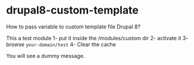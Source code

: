 # drupal8-custom-template
How to pass variable to custom template file Drupal 8?

This a test module
1- put it inside the /modules/custom dir
2- activate it
3- browse `your-domain/test`
4- Clear the cache

You will see a dummy message.